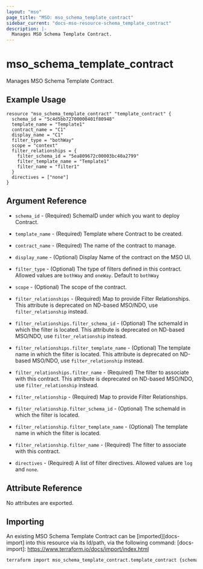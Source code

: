 ```yaml
---
layout: "mso"
page_title: "MSO: mso_schema_template_contract"
sidebar_current: "docs-mso-resource-schema_template_contract"
description: |-
  Manages MSO Schema Template Contract.
---
```


# mso_schema_template_contract #

Manages MSO Schema Template Contract.

## Example Usage ##

```hcl
resource "mso_schema_template_contract" "template_contract" {
  schema_id = "5c4d5bb72700000401f80948"
  template_name = "Template1"
  contract_name = "C1"
  display_name = "C1"
  filter_type = "bothWay"
  scope = "context"
  filter_relationships = {
    filter_schema_id = "5ea809672c00003bc40a2799"
    filter_template_name = "Template1"
    filter_name = "filter1"
  }
  directives = ["none"]
}
```

## Argument Reference ##

* `schema_id` - (Required) SchemaID under which you want to deploy Contract.
* `template_name` - (Required) Template where Contract to be created.
* `contract_name` - (Required) The name of the contract to manage.
* `display_name` - (Optional) Display Name of the contract on the MSO UI.
* `filter_type` - (Optional) The type of filters defined in this contract. Allowed values are `bothWay` and `oneWay`. Default to `bothWay`
* `scope` - (Optional) The scope of the contract.
* `filter_relationships` - (Required) Map to provide Filter Relationships. This attribute is deprecated on ND-based MSO/NDO, use `filter_relationship` instead.
* `filter_relationships.filter_schema_id` - (Optional) The schemaId in which the filter is located. This attribute is deprecated on ND-based MSO/NDO, use `filter_relationship` instead.
* `filter_relationships.filter_template_name` - (Optional) The template name in which the filter is located. This attribute is deprecated on ND-based MSO/NDO, use `filter_relationship` instead.
* `filter_relationships.filter_name` - (Required) The filter to associate with this contract. This attribute is deprecated on ND-based MSO/NDO, use `filter_relationship` instead.

* `filter_relationship` - (Required) Map to provide Filter Relationships.
* `filter_relationship.filter_schema_id` - (Optional) The schemaId in which the filter is located.
* `filter_relationship.filter_template_name` - (Optional) The template name in which the filter is located.
* `filter_relationship.filter_name` - (Required) The filter to associate with this contract.

* `directives` - (Required) A list of filter directives. Allowed values are `log` and `none`.

## Attribute Reference ##

No attributes are exported.

## Importing ##

An existing MSO Schema Template Contract can be [imported][docs-import] into this resource via its Id/path, via the following command: [docs-import]: <https://www.terraform.io/docs/import/index.html>

```bash
terraform import mso_schema_template_contract.template_contract {schema_id}/template/{template_name}/contract/{contract_name}
```